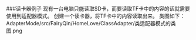 ###读卡器例子
现有一台电脑只能读取SD卡，而要读取TF卡中的内容的话就需要使用到适配器模式。
创建一个读卡器，将TF卡中的内容读取出来。
类图如下：AdapterMode/src/FairyQin/HomeLove/ClassAdapter/类适配器模式的类图.png
